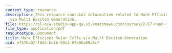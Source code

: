 ```yaml
---
content_type: resource
description: This resource contains information related to More Efficient Solar Cells
  via Multi Exciton Generation.
file: https://ol-ocw-studio-app-qa.s3.amazonaws.com/courses/2-57-nano-to-macro-transport-processes-spring-2012/e757ba02f8d5bc1b90c20fe9ba88a8c7_MIT2_57S12_Mul_Ex_Gn_Pr.pdf
file_type: application/pdf
resourcetype: Document
title: More Efficient Solar Cells via Multi Exciton Generation
uid: e757ba02-f8d5-bc1b-90c2-0fe9ba88a8c7
---
```


